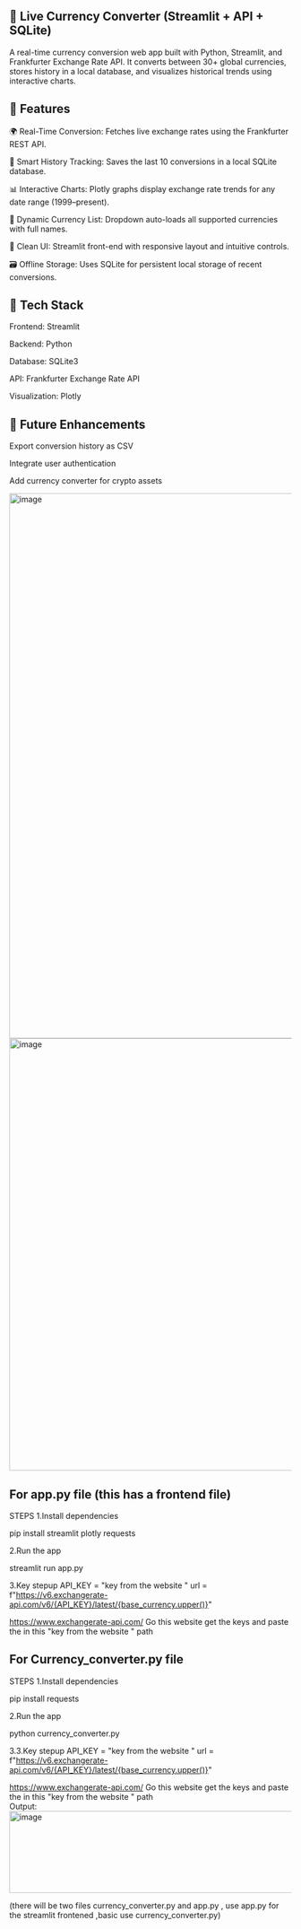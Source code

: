 ## 💱 Live Currency Converter (Streamlit + API + SQLite)

A real-time currency conversion web app built with Python, Streamlit, and Frankfurter Exchange Rate API.
It converts between 30+ global currencies, stores history in a local database, and visualizes historical trends using interactive charts.

## 🔹 Features

🌍 Real-Time Conversion: Fetches live exchange rates using the Frankfurter REST API.

🧾 Smart History Tracking: Saves the last 10 conversions in a local SQLite database.

📊 Interactive Charts: Plotly graphs display exchange rate trends for any date range (1999–present).

🔄 Dynamic Currency List: Dropdown auto-loads all supported currencies with full names.

🧠 Clean UI: Streamlit front-end with responsive layout and intuitive controls.

🗃️ Offline Storage: Uses SQLite for persistent local storage of recent conversions.

## 🔹 Tech Stack

Frontend: Streamlit

Backend: Python

Database: SQLite3

API: Frankfurter Exchange Rate API

Visualization: Plotly

## 🔹 Future Enhancements

Export conversion history as CSV

Integrate user authentication

Add currency converter for crypto assets

<img width="1902" height="972" alt="image" src="https://github.com/user-attachments/assets/60bff77e-6818-4c83-af26-988a6903d90d" />
<img width="906" height="771" alt="image" src="https://github.com/user-attachments/assets/7736fa0b-3757-4361-b466-39eb0c51e6bc" />


## For app.py file (this has a frontend file)
STEPS
1.Install dependencies

pip install streamlit plotly requests


2.Run the app

streamlit run app.py

3.Key stepup
API_KEY = "key from the website "
        url = f"https://v6.exchangerate-api.com/v6/{API_KEY}/latest/{base_currency.upper()}"

https://www.exchangerate-api.com/ 
Go this website get the keys and paste the in this "key from the website " path 

## For Currency_converter.py file 
STEPS
1.Install dependencies

pip install requests


2.Run the app

python currency_converter.py

3.3.Key stepup
API_KEY = "key from the website "
        url = f"https://v6.exchangerate-api.com/v6/{API_KEY}/latest/{base_currency.upper()}"

https://www.exchangerate-api.com/ 
Go this website get the keys and paste the in this "key from the website " path  
Output:<img width="1200" height="146" alt="image" src="https://github.com/user-attachments/assets/8128d135-41f9-430c-82de-5d510f02da44" />

(there will be two files currency_converter.py and app.py , use app.py for the streamlit frontened ,basic use currency_converter.py)
